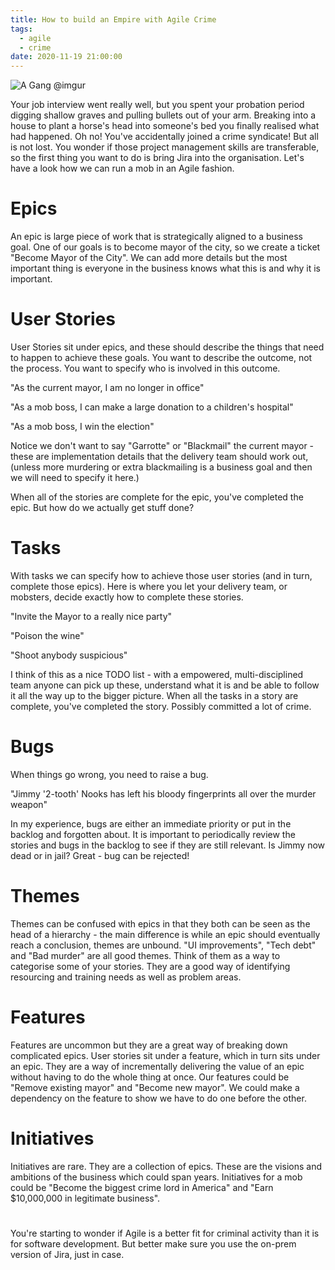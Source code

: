 ```yaml
---
title: How to build an Empire with Agile Crime
tags:
  - agile
  - crime
date: 2020-11-19 21:00:00
---
```


![A Gang @imgur](https://i.imgur.com/sIoSiKg.jpg "A Gang @imgur")

Your job interview went really well, but you spent your probation period digging shallow graves and pulling bullets out of your arm. Breaking into a house to plant a horse's head into someone's bed you finally realised what had happened. Oh no! You've accidentally joined a crime syndicate! But all is not lost. You wonder if those project management skills are transferable, so the first thing you want to do is bring Jira into the organisation. Let's have a look how we can run a mob in an Agile fashion.

# Epics

An epic is large piece of work that is strategically aligned to a business goal. One of our goals is to become mayor of the city, so we create a ticket "Become Mayor of the City". We can add more details but the most important thing is everyone in the business knows what this is and why it is important.

# User Stories

User Stories sit under epics, and these should describe the things that need to happen to achieve these goals. You want to describe the outcome, not the process. You want to specify who is involved in this outcome.

"As the current mayor, I am no longer in office"

"As a mob boss, I can make a large donation to a children's hospital"

"As a mob boss, I win the election"

Notice we don't want to say "Garrotte" or "Blackmail" the current mayor - these are implementation details that the delivery team should work out, (unless more murdering or extra blackmailing is a business goal and then we will need to specify it here.)

When all of the stories are complete for the epic, you've completed the epic. But how do we actually get stuff done?

# Tasks

With tasks we can specify how to achieve those user stories (and in turn, complete those epics). Here is where you let your delivery team, or mobsters, decide exactly how to complete these stories.

"Invite the Mayor to a really nice party"

"Poison the wine"

"Shoot anybody suspicious"

I think of this as a nice TODO list - with a empowered, multi-disciplined team anyone can pick up these, understand what it is and be able to follow it all the way up to the bigger picture. When all the tasks in a story are complete, you've completed the story. Possibly committed a lot of crime.

# Bugs

When things go wrong, you need to raise a bug.

"Jimmy '2-tooth' Nooks has left his bloody fingerprints all over the murder weapon"

In my experience, bugs are either an immediate priority or put in the backlog and forgotten about. It is important to periodically review the stories and bugs in the backlog to see if they are still relevant. Is Jimmy now dead or in jail? Great - bug can be rejected!

# Themes

Themes can be confused with epics in that they both can be seen as the head of a hierarchy - the main difference is while an epic should eventually reach a conclusion, themes are unbound. "UI improvements", "Tech debt" and "Bad murder" are all good themes. Think of them as a way to categorise some of your stories. They are a good way of identifying resourcing and training needs as well as problem areas.

# Features

Features are uncommon but they are a great way of breaking down complicated epics. User stories sit under a feature, which in turn sits under an epic. They are a way of incrementally delivering the value of an epic without having to do the whole thing at once. Our features could be "Remove existing mayor" and "Become new mayor". We could make a dependency on the feature to show we have to do one before the other.

# Initiatives

Initiatives are rare. They are a collection of epics. These are the visions and ambitions of the business which could span years. Initiatives for a mob could be "Become the biggest crime lord in America" and "Earn \$10,000,000 in legitimate business".

#

You're starting to wonder if Agile is a better fit for criminal activity than it is for software development. But better make sure you use the on-prem version of Jira, just in case.
